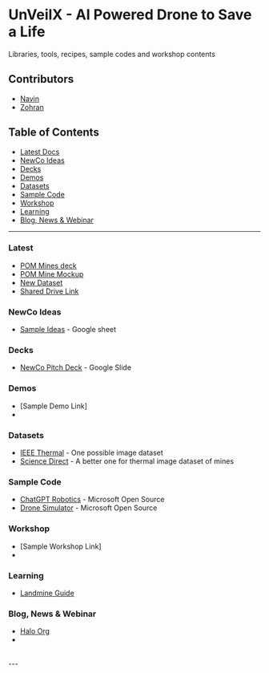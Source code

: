 # UnVeilX - AI Powered Drone to Save a Life

Libraries, tools, recipes, sample codes and workshop contents

## Contributors
- [Navin](https://github.com/navinagrawalchung07)
- [Zohran](https://github.com/zamoin)

## Table of Contents

- [Latest Docs](#latest)
- [NewCo Ideas](#newco-ideas)
- [Decks](#decks)
- [Demos](#demos)
- [Datasets](#datasets)
- [Sample Code](#sample-code)
- [Workshop](#workshop)
- [Learning](#learning)
- [Blog, News & Webinar](#blog-news--webinar)

---

### Latest
- [POM Mines deck](https://docs.google.com/presentation/d/1e8E3HpGkbENHdFpykWYtvuz-aLV_CYSlu6RGBpuXPIw/edit?usp=sharing)
- [POM Mine Mockup](https://drive.google.com/file/d/1qSU1NYX8NQ88iLAGlxIWOBqrAMsy4OlD/view?usp=sharing)
- [New Dataset](https://drive.google.com/drive/folders/1bB3MPTHTU5WEQQ9kND511h1soW2ZlwRB?usp=drive_link)
- [Shared Drive Link](https://drive.google.com/drive/folders/1vaNSOCJEaXTgPoW3bfCNe4dDOg5e-aPn?usp=sharing)

### NewCo Ideas
- [Sample Ideas](https://docs.google.com/spreadsheets/d/1175SDDvagSjWM4_4W6ypHjVgK3xnK0Cgx5-_hMp7CrI/edit?usp=sharing) - Google sheet

### Decks
- [NewCo Pitch Deck](https://docs.google.com/presentation/d/1O4C9i_v0oVQ80Kh8onCf2RDH0VmWfZRfbQFM1Q4xtco/edit?usp=sharing) - Google Slide

### Demos
- [Sample Demo Link]
- 

### Datasets
- [IEEE Thermal](https://ieee-dataport.org/open-access/landmine-thermal-image-series) - One possible image dataset
- [Science Direct](https://www.sciencedirect.com/science/article/pii/S2352340923005437) - A better one for thermal image dataset of mines

### Sample Code
- [ChatGPT Robotics](https://github.com/microsoft/PromptCraft-Robotics) - Microsoft Open Source
- [Drone Simulator](https://github.com/microsoft/AirSim) - Microsoft Open Source

### Workshop
- [Sample Workshop Link]
- 

### Learning
- [Landmine Guide](https://science.howstuffworks.com/landmine.htm)

### Blog, News & Webinar
- [Halo Org](https://www.halousa.org/where-we-work/europe-and-caucasus/ukraine/)
- 


<br>
---

